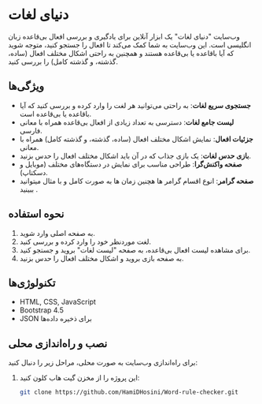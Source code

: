 # دنیای لغات

وب‌سایت "دنیای لغات" یک ابزار آنلاین برای یادگیری و بررسی افعال بی‌قاعده زبان انگلیسی است. این وب‌سایت به شما کمک می‌کند تا افعال را جستجو کنید، متوجه شوید که آیا باقاعده یا بی‌قاعده هستند و همچنین به راحتی اشکال مختلف افعال (ساده، گذشته، و گذشته کامل) را بررسی کنید.

## ویژگی‌ها

- **جستجوی سریع لغات**: به راحتی می‌توانید هر لغت را وارد کرده و بررسی کنید که آیا باقاعده یا بی‌قاعده است.
- **لیست جامع لغات**: دسترسی به تعداد زیادی از افعال بی‌قاعده همراه با معانی فارسی.
- **جزئیات افعال**: نمایش اشکال مختلف افعال (ساده، گذشته، و گذشته کامل) همراه با معانی.
- **بازی حدس لغات**: یک بازی جذاب که در آن باید اشکال مختلف افعال را حدس بزنید.
- **صفحه واکنش‌گرا**: طراحی مناسب برای نمایش در دستگاه‌های مختلف (موبایل و دسکتاپ).
- **صفحه گرامر**: انوع اقسام گرامر ها هچنین زمان ها به صورت کامل و با مثال میتوانید ببینید .

## نحوه استفاده

1. به صفحه اصلی وارد شوید.
2. لغت موردنظر خود را وارد کرده و بررسی کنید.
3. برای مشاهده لیست افعال بی‌قاعده، به صفحه "لیست لغات" بروید و جستجو کنید.
4. به صفحه بازی بروید و اشکال مختلف افعال را حدس بزنید.

## تکنولوژی‌ها

- HTML, CSS, JavaScript
- Bootstrap 4.5
- JSON برای ذخیره داده‌ها

## نصب و راه‌اندازی محلی

برای راه‌اندازی وب‌سایت به صورت محلی، مراحل زیر را دنبال کنید:

1. این پروژه را از مخزن گیت هاب کلون کنید:
   ```bash
   git clone https://github.com/HamiDHosini/Word-rule-checker.git
   ```
